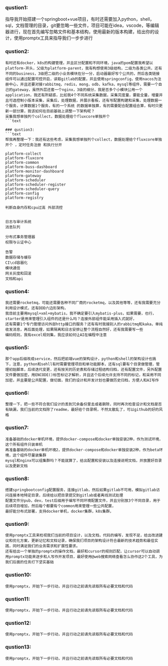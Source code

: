 ### qustion1:
指导我开始搭建一个springboot+vue项目，有时还需要加入python，shell，sql，文档管理的目录，git要忽略一些文件，项目可能在idea，vscode，等编辑器进行，现在首先编写忽略文件和基本结构，使用最新的版本构建，给出你的设计，使用promptx工具来指导我们一步步进行

### qustion2:
```text
有时还有docker，k8s的构建管理，并且区分配置和不同环境，java的pom配置我希望以platform-开头，父级为platform-parent，我有构想使用3级结构，二级为各类公共，还有不同的business，3级把二级的小业务模块在分一分，启动器最好写个公共的，然后各类链接组件可以通过配置可控开启，读取gitlab的配置，并且使用springconfig，使用nacos为注册中心，并且还要对接rabbitmq，redis，mong，odb，kafka，mysql等组件，需要一个自己的gateway，虽然外层还套一个nginx，3级的细分，我是否多个小模块公用一个application，我还有所疑惑，比如我4个不同系统采集数据，采集完度量，要能全量，增量并且可选控制小版本采集，采集后，处理数据，并展示看板，还有写配置构建和采集，处理数据一个服务，计算数据1个服务，有的一个系统 的数据单独算，有的需要配合配置组合算，有时只更新一部分算，我该如何在目前基础上调整一下架构呢？
采集我想单独列个collect，数据处理给个fluxcore单独开个
```text

### qustion3:
```text
帮我再整理一下：我还有这些考虑，采集我想单独列个collect，数据处理给个fluxcore单独开个 ，定时任务注册 和执行分开

platform-collect
platform-fluxcore
platform-common
platform-buss-dashboard
platform-monitor-dashboard
platform-gateway
platform-scheduler
platform-scheduler-register
platform-scheduler-query
platform-config
platform-registry

判断自身内存和cpu过高 外部流控


日志与审计系统
消息队列

分布式事务管理器
权限与认证中心

告警
数据存储与缓存
CI\cd容器化
模块通信
网关灰度和回滚
文档和api
```

### qustion4:
```text
我还需要rocketmq，可能还需要各种不同厂商的rocketmq，以及其他等等，还有我需要充分利用设计模式，还有DDD六边形架构，
我目前主要用mysql+xml+mybatis，我不确定要引入mybatis-plus，如果需要，也行，starter是用来管理引入组件的还是什么吗？连接外部组件能采用插入式就好，
还有需要1个专门管理访问外部http接口的服务？还有有时我接别人的rabbitmq和kaka，单纯收发消息，再后面处理，如果隔离和日志安排让整个流程自然好，还有我需要写一些
编码规则，我有excel规则集，我应该如何让AI在编程中注意
```
### qustion5:
```text
那个app后缀改成service，然后把前端vue的架构设计，python和shell的架构设计也搞下，注意，python和sehll有时需要管理项目和单功能脚本，还有sql要有个目录做管理，管理初始脚本，后续迭代变更，还有按天的历史表和存储过程结构归档，还有配置文件，另外配置文件要做加密，用ENCODE()标签标记才解析，并且这个后续允许支持不同的标记，和采用不同加密，并且要是公共配置，做切面，我们的设计和开发计划也要做历史归档，方便人和AI写作
```

### qustion6:
```text
整理一下，把一些不符合我们设计的丢到冗余备份里去或者删除，同时再次检查设计和文档是否有缺漏，我们当前的文档除了readme，最好给个目录啊，不然太散乱了，可以github的好的风格
```

### qustion7:
```text
准备基础的docker单机环境，提供docker-compose和docker单独安装2种，作为测试环境，这个所有组件只装单机
再准备基础的docker单机环境2，提供docker-compose和docker单独安装2种，作为beta环境，这个组件尽量装集群
mysql和nginx可以组集群吗？不能就算了，给出配置和安装以及连接说明文档，并放置好目录以及更新文档
```


### qustion8:
```text
搭建springbootconfig配置服务，连接gitlab，然后如果gitlab不可用，模拟gitlab访问连接本地特定目录，后续给以把目录提交到gitlab或者离线测试处理
配置文件分pub，dev，test后缀用于编写不同环境配置文件，并且分别放3个不同目录，用于后续项目增加，然后每个都要有个common用来管理一些公共配置，
最好能分布式部署，支持docker单机，docker集群，k8s集群，
```

### qustion9:
```text
使用promptx工具来检视我们当前的项目设计，以及文档，代码的编写，发现不足，给出改进建议和优化方案，更新记忆和文档记录，确保我们项目的架构设计符合最新的技术趋势和最佳实践，同时满足我们的业务需求和扩展性要求。
还有给出一个单独的promptx的操作文档，最好和cursor的规则匹配，让cursor可以自动调用promptx功能来逐步和人写作开发项目，最好使用@web搜索网络查看怎么协作这2个工具，为我们后面的任务打下坚实基础
```


### qustion10:
```text
使用promptx，开始下一步行动，并且行动之前请先读取所有必要文档和代码
```

### qustion11:
```text
使用promptx，开始下一步行动，并且行动之前请先读取所有必要文档和代码
```

### qustion12:
```text
使用promptx，开始下一步行动，并且行动之前请先读取所有必要文档和代码
```

### qustion13:
```text
使用promptx，开始下一步行动，并且行动之前请先读取所有必要文档和代码
```